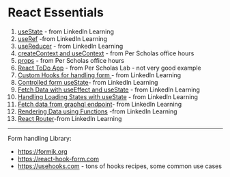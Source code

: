 # React Essentials

1. [useState](https://github.com/m-soro/ReactUseStateLinkedIN/) - from LinkedIn Learning
2. [useRef](https://github.com/m-soro/ReactUseRefLinkedIN/) -from LinkedIn Learning
3. [useReducer](https://github.com/m-soro/ReactUseReducerLinkedIN/) - from LinkedIn Learning
4. [createContext and useContext](https://github.com/m-soro/ReactContext/) - from Per Scholas office hours
5. [props](https://github.com/m-soro/ReactProps/) - from Per Scholas office hours
6. [React ToDo App](https://github.com/m-soro/ReactToDo/) - from Per Scholas Lab - not very good example
7. [Custom Hooks for handling form ](https://github.com/m-soro/ReactCustomHook) - from LinkedIn Learning
8. [Controlled form useState](https://github.com/m-soro/ReactControlledFormUseState)- from LinkedIn Learning
9. [Fetch Data with useEffect and useState](https://github.com/m-soro/ReactFetchDataWithHooks) - from LinkedIn Learning
10. [Handling Loading States with useState](https://github.com/m-soro/ReactHandlingLoadingStates) - from LinkedIn Learning
11. [Fetch data from graphql endpoint](https://github.com/m-soro/ReactFetchDataGraphQL)- from LinkedIn Learning
12. [Rendering Data using Functions](https://github.com/m-soro/ReactRenderPropsUsingFunctions) -from LinkedIn Learning
13. [React Router](https://github.com/m-soro/ReactRouter)-from LinkedIn Learning


---
Form handling Library: 
* https://formik.org
* https://react-hook-form.com
* https://usehooks.com - tons of hooks recipes, some common use cases
